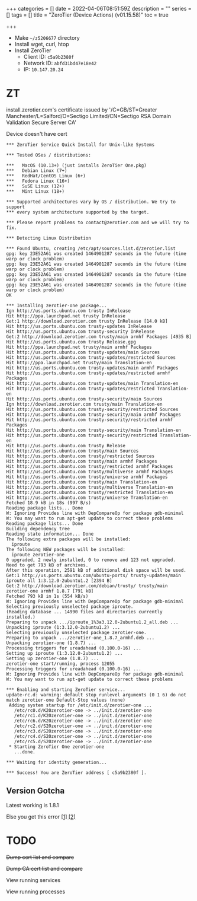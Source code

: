 +++
categories = []
date = 2022-04-06T08:51:59Z
description = ""
series = []
tags = []
title = "ZeroTier (Device Actions) (v01.15.58)"
toc = true

+++
* Make `~/z5206677` directory
* Install wget, curl, htop
* Install ZeroTier
  * Client ID: `c5a9b2380f`
  * Network ID: `abfd31bd47e18e42`
  * IP: `10.147.20.24`

# ZT

install.zerotier.com's certificate issued by '/C=GB/ST=Greater Manchester/L=Salford/O=Sectigo Limited/CN=Sectigo RSA Domain Validation Secure Server CA'

Device doesn't have cert

    *** ZeroTier Service Quick Install for Unix-like Systems
    
    *** Tested OSes / distributions:
    
    ***   MacOS (10.13+) (just installs ZeroTier One.pkg)
    ***   Debian Linux (7+)
    ***   RedHat/CentOS Linux (6+)
    ***   Fedora Linux (16+)
    ***   SuSE Linux (12+)
    ***   Mint Linux (18+)
    
    *** Supported architectures vary by OS / distribution. We try to support
    *** every system architecture supported by the target.
    
    *** Please report problems to contact@zerotier.com and we will try to fix.
    
    *** Detecting Linux Distribution
    
    *** Found Ubuntu, creating /etc/apt/sources.list.d/zerotier.list
    gpg: key 23E52A61 was created 1464901287 seconds in the future (time warp or clock problem)
    gpg: key 23E52A61 was created 1464901287 seconds in the future (time warp or clock problem)
    gpg: key 23E52A61 was created 1464901287 seconds in the future (time warp or clock problem)
    gpg: key 23E52A61 was created 1464901287 seconds in the future (time warp or clock problem)
    OK
    
    *** Installing zerotier-one package...
    Ign http://us.ports.ubuntu.com trusty InRelease                     
    Hit http://ppa.launchpad.net trusty InRelease                       
    Get:1 http://download.zerotier.com trusty InRelease [14.0 kB]           
    Hit http://us.ports.ubuntu.com trusty-updates InRelease                        
    Hit http://us.ports.ubuntu.com trusty-security InRelease                       
    Get:2 http://download.zerotier.com trusty/main armhf Packages [4935 B]         
    Hit http://us.ports.ubuntu.com trusty Release.gpg                              
    Hit http://ppa.launchpad.net trusty/main armhf Packages               
    Hit http://us.ports.ubuntu.com trusty-updates/main Sources                     
    Hit http://us.ports.ubuntu.com trusty-updates/restricted Sources               
    Hit http://ppa.launchpad.net trusty/main Translation-en                        
    Hit http://us.ports.ubuntu.com trusty-updates/main armhf Packages 
    Hit http://us.ports.ubuntu.com trusty-updates/restricted armhf Packages 
    Hit http://us.ports.ubuntu.com trusty-updates/main Translation-en  
    Hit http://us.ports.ubuntu.com trusty-updates/restricted Translation-en
    Hit http://us.ports.ubuntu.com trusty-security/main Sources
    Ign http://download.zerotier.com trusty/main Translation-en
    Hit http://us.ports.ubuntu.com trusty-security/restricted Sources
    Hit http://us.ports.ubuntu.com trusty-security/main armhf Packages
    Hit http://us.ports.ubuntu.com trusty-security/restricted armhf Packages
    Hit http://us.ports.ubuntu.com trusty-security/main Translation-en
    Hit http://us.ports.ubuntu.com trusty-security/restricted Translation-en
    Hit http://us.ports.ubuntu.com trusty Release
    Hit http://us.ports.ubuntu.com trusty/main Sources  
    Hit http://us.ports.ubuntu.com trusty/restricted Sources
    Hit http://us.ports.ubuntu.com trusty/main armhf Packages
    Hit http://us.ports.ubuntu.com trusty/restricted armhf Packages
    Hit http://us.ports.ubuntu.com trusty/multiverse armhf Packages
    Hit http://us.ports.ubuntu.com trusty/universe armhf Packages
    Hit http://us.ports.ubuntu.com trusty/main Translation-en                      
    Hit http://us.ports.ubuntu.com trusty/multiverse Translation-en                
    Hit http://us.ports.ubuntu.com trusty/restricted Translation-en                
    Hit http://us.ports.ubuntu.com trusty/universe Translation-en                  
    Fetched 18.9 kB in 18s (997 B/s)                                               
    Reading package lists... Done
    W: Ignoring Provides line with DepCompareOp for package gdb-minimal
    W: You may want to run apt-get update to correct these problems
    Reading package lists... Done
    Building dependency tree       
    Reading state information... Done
    The following extra packages will be installed:
      iproute
    The following NEW packages will be installed:
      iproute zerotier-one
    0 upgraded, 2 newly installed, 0 to remove and 123 not upgraded.
    Need to get 793 kB of archives.
    After this operation, 2591 kB of additional disk space will be used.
    Get:1 http://us.ports.ubuntu.com/ubuntu-ports/ trusty-updates/main iproute all 1:3.12.0-2ubuntu1.2 [2394 B]
    Get:2 http://download.zerotier.com/debian/trusty/ trusty/main zerotier-one armhf 1.8.7 [791 kB]
    Fetched 793 kB in 1s (554 kB/s)     
    W: Ignoring Provides line with DepCompareOp for package gdb-minimal
    Selecting previously unselected package iproute.
    (Reading database ... 14990 files and directories currently installed.)
    Preparing to unpack .../iproute_1%3a3.12.0-2ubuntu1.2_all.deb ...
    Unpacking iproute (1:3.12.0-2ubuntu1.2) ...
    Selecting previously unselected package zerotier-one.
    Preparing to unpack .../zerotier-one_1.8.7_armhf.deb ...
    Unpacking zerotier-one (1.8.7) ...
    Processing triggers for ureadahead (0.100.0-16) ...
    Setting up iproute (1:3.12.0-2ubuntu1.2) ...
    Setting up zerotier-one (1.8.7) ...
    zerotier-one start/running, process 12055
    Processing triggers for ureadahead (0.100.0-16) ...
    W: Ignoring Provides line with DepCompareOp for package gdb-minimal
    W: You may want to run apt-get update to correct these problems
    
    *** Enabling and starting ZeroTier service...
    update-rc.d: warning: default stop runlevel arguments (0 1 6) do not match zerotier-one Default-Stop values (none)
     Adding system startup for /etc/init.d/zerotier-one ...
       /etc/rc0.d/K20zerotier-one -> ../init.d/zerotier-one
       /etc/rc1.d/K20zerotier-one -> ../init.d/zerotier-one
       /etc/rc6.d/K20zerotier-one -> ../init.d/zerotier-one
       /etc/rc2.d/S20zerotier-one -> ../init.d/zerotier-one
       /etc/rc3.d/S20zerotier-one -> ../init.d/zerotier-one
       /etc/rc4.d/S20zerotier-one -> ../init.d/zerotier-one
       /etc/rc5.d/S20zerotier-one -> ../init.d/zerotier-one
     * Starting ZeroTier One zerotier-one
       ...done.
    
    *** Waiting for identity generation...
    
    *** Success! You are ZeroTier address [ c5a9b2380f ].

## Version Gotcha

Latest working is 1.8.1

Else you get this error [\[1\]](https://github.com/zerotier/ZeroTierOne/issues/1314) [\[2\]](https://github.com/zerotier/ZeroTierOne/blob/e4404164bd9eb14c91906ec3cf577ba98eb24b8a/osdep/LinuxEthernetTap.cpp#L223-L229)

# TODO

<s>Dump cert list and compare</s>

<s>Dump CA cert list and compare</s>

View running services

View running processes